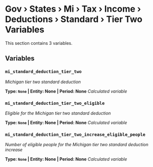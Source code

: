 # Gov › States › Mi › Tax › Income › Deductions › Standard › Tier Two Variables

This section contains 3 variables.

## Variables

### `mi_standard_deduction_tier_two`
*Michigan tier two standard deduction*

**Type: `None` | Entity: None | Period: None**
*Calculated variable*

### `mi_standard_deduction_tier_two_eligible`
*Eligible for the Michigan tier two standard deduction*

**Type: `None` | Entity: None | Period: None**
*Calculated variable*

### `mi_standard_deduction_tier_two_increase_eligible_people`
*Number of eligible people for the Michigan tier two standard deduction increase*

**Type: `None` | Entity: None | Period: None**
*Calculated variable*
